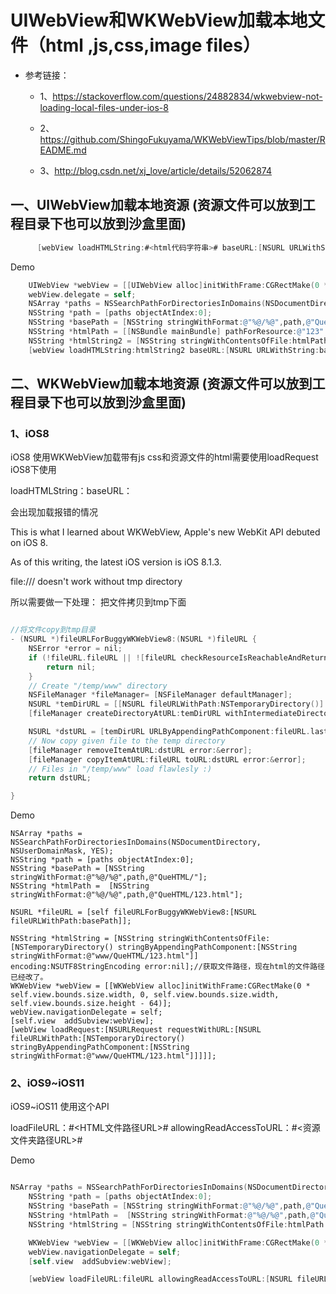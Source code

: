 # UIWebView和WKWebView加载本地文件（html ,js,css,image files）
* 参考链接：

  * 1、https://stackoverflow.com/questions/24882834/wkwebview-not-loading-local-files-under-ios-8

  * 2、https://github.com/ShingoFukuyama/WKWebViewTips/blob/master/README.md

  * 3、http://blog.csdn.net/xj_love/article/details/52062874

## 一、UIWebView加载本地资源   (资源文件可以放到工程目录下也可以放到沙盒里面)
```objectivec
      [webView loadHTMLString:#<html代码字符串># baseURL:[NSURL URLWithString:#<其他资源文件夹路径如js、css等>#]];
```

Demo

```objectivec
    UIWebView *webView = [[UIWebView alloc]initWithFrame:CGRectMake(0 * self.view.bounds.size.width, 0, self.view.bounds.size.width, self.view.bounds.size.height-64)];
    webView.delegate = self;
    NSArray *paths = NSSearchPathForDirectoriesInDomains(NSDocumentDirectory, NSUserDomainMask, YES);
    NSString *path = [paths objectAtIndex:0];
    NSString *basePath = [NSString stringWithFormat:@"%@/%@",path,@"QueHTML/"];
    NSString *htmlPath = [[NSBundle mainBundle] pathForResource:@"123" ofType:@"html"];
    NSString *htmlString2 = [NSString stringWithContentsOfFile:htmlPath encoding:NSUTF8StringEncoding error:nil];
    [webView loadHTMLString:htmlString2 baseURL:[NSURL URLWithString:basePath]];
```

## 二、WKWebView加载本地资源   (资源文件可以放到工程目录下也可以放到沙盒里面)
### 1、iOS8

iOS8 使用WKWebView加载带有js css和资源文件的html需要使用loadRequest
iOS8下使用

loadHTMLString：baseURL：

会出现加载报错的情况

This is what I learned about WKWebView, Apple's new WebKit API debuted on iOS 8.

As of this writing, the latest iOS version is iOS 8.1.3.

file:/// doesn't work without tmp directory

所以需要做一下处理： 把文件拷贝到tmp下面
```objectivec

//将文件copy到tmp目录
- (NSURL *)fileURLForBuggyWKWebView8:(NSURL *)fileURL {
    NSError *error = nil;
    if (!fileURL.fileURL || ![fileURL checkResourceIsReachableAndReturnError:&error]) {
        return nil;
    }
    // Create "/temp/www" directory
    NSFileManager *fileManager= [NSFileManager defaultManager];
    NSURL *temDirURL = [[NSURL fileURLWithPath:NSTemporaryDirectory()] URLByAppendingPathComponent:@"www"];
    [fileManager createDirectoryAtURL:temDirURL withIntermediateDirectories:YES attributes:nil error:&error];

    NSURL *dstURL = [temDirURL URLByAppendingPathComponent:fileURL.lastPathComponent];
    // Now copy given file to the temp directory
    [fileManager removeItemAtURL:dstURL error:&error];
    [fileManager copyItemAtURL:fileURL toURL:dstURL error:&error];
    // Files in "/temp/www" load flawlesly :)
    return dstURL;

}

```
Demo

    NSArray *paths = NSSearchPathForDirectoriesInDomains(NSDocumentDirectory, NSUserDomainMask, YES);
    NSString *path = [paths objectAtIndex:0];
    NSString *basePath = [NSString stringWithFormat:@"%@/%@",path,@"QueHTML/"];
    NSString *htmlPath =  [NSString stringWithFormat:@"%@/%@",path,@"QueHTML/123.html"];

    NSURL *fileURL = [self fileURLForBuggyWKWebView8:[NSURL fileURLWithPath:basePath]];

    NSString *htmlString = [NSString stringWithContentsOfFile:[NSTemporaryDirectory() stringByAppendingPathComponent:[NSString stringWithFormat:@"www/QueHTML/123.html"]] encoding:NSUTF8StringEncoding error:nil];//获取文件路径，现在html的文件路径已经改了。
    WKWebView *webView = [[WKWebView alloc]initWithFrame:CGRectMake(0 * self.view.bounds.size.width, 0, self.view.bounds.size.width, self.view.bounds.size.height - 64)];
    webView.navigationDelegate = self;
    [self.view  addSubview:webView];
    [webView loadRequest:[NSURLRequest requestWithURL:[NSURL fileURLWithPath:[NSTemporaryDirectory() stringByAppendingPathComponent:[NSString stringWithFormat:@"www/QueHTML/123.html"]]]]];

### 2、iOS9~iOS11

iOS9~iOS11 使用这个API

loadFileURL：#<HTML文件路径URL># allowingReadAccessToURL：#<资源文件夹路径URL>#

Demo

```objectivec

NSArray *paths = NSSearchPathForDirectoriesInDomains(NSDocumentDirectory, NSUserDomainMask, YES);
    NSString *path = [paths objectAtIndex:0];
    NSString *basePath = [NSString stringWithFormat:@"%@/%@",path,@"QueHTML/"];
    NSString *htmlPath =  [NSString stringWithFormat:@"%@/%@",path,@"QueHTML/123.html"];
    NSString *htmlString = [NSString stringWithContentsOfFile:htmlPath encoding:NSUTF8StringEncoding error:nil];//获取文件路径，现在html的文件路径已经改了。

    WKWebView *webView = [[WKWebView alloc]initWithFrame:CGRectMake(0 * self.view.bounds.size.width, 0, self.view.bounds.size.width, self.view.bounds.size.height)];
    webView.navigationDelegate = self;
    [self.view  addSubview:webView];

    [webView loadFileURL:fileURL allowingReadAccessToURL:[NSURL fileURLWithPath:basePath isDirectory:YES]];
    
 ```
    
